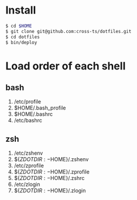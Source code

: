 # Install

```bash
$ cd $HOME
$ git clone git@github.com:cross-ts/dotfiles.git
$ cd dotfiles
$ bin/deploy
```

# Load order of each shell
## bash
1. /etc/profile
2. $HOME/.bash_profile
3. $HOME/.bashrc
4. /etc/bashrc

## zsh
1. /etc/zshenv
2. \${$ZDOTDIR:-$HOME}/.zshenv
3. /etc/zprofile
4. \${$ZDOTDIR:-$HOME}/.zprofile
5. \${$ZDOTDIR:-$HOME}/.zshrc
6. /etc/zlogin
7. \${$ZDOTDIR:-$HOME}/.zlogin
